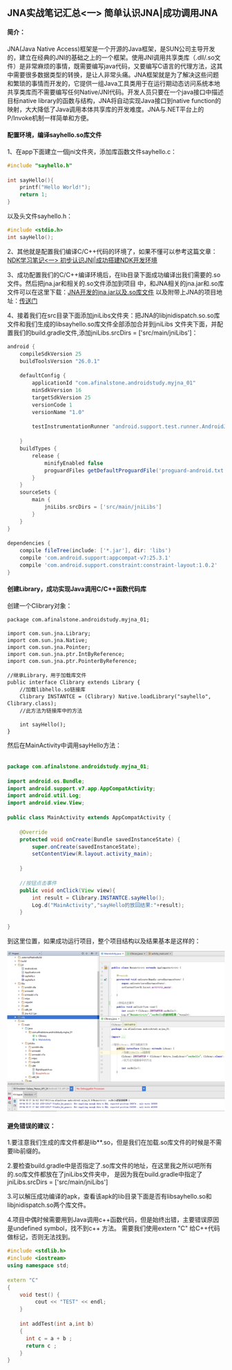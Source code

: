 ## JNA实战笔记汇总<一> 简单认识JNA|成功调用JNA

#### 简介：

JNA(Java Native Access)框架是一个开源的Java框架，是SUN公司主导开发的，建立在经典的JNI的基础之上的一个框架。使用JNI调用共享类库（.dll/.so文件）是非常麻烦的事情，既需要编写java代码，又要编写C语言的代理方法，这其中需要很多数据类型的转换，是让人非常头痛。JNA框架就是为了解决这些问题和繁琐的事情而开发的，它提供一组Java工具类用于在运行期动态访问系统本地共享类库而不需要编写任何Native/JNI代码。开发人员只要在一个java接口中描述目标native library的函数与结构，JNA将自动实现Java接口到native function的映射，大大降低了Java调用本体共享库的开发难度。JNA与.NET平台上的P/Invoke机制一样简单和方便。

#### 配置环境，编译sayhello.so库文件

1、在app下面建立一個jni文件夾，添加库函数文件sayhello.c：

```C
#include "sayhello.h"

int sayHello(){
    printf("Hello World!");
    return 1;
}

```

以及头文件sayhello.h：

```C
#include <stdio.h>
int sayHello();
```

2、其他就是配置我们编译C/C++代码的环境了，如果不懂可以参考这篇文章：[NDK学习笔记<一> 初步认识JNI|成功搭建NDK开发环境](http://blog.csdn.net/abc6368765/article/details/64438213)

3、成功配置我们的C/C++编译环境后，在lib目录下面成功编译出我们需要的.so文件。然后把jna.jar和相关的.so文件添加到项目
中，和JNA相关的jna.jar和.so库文件可以在这里下载：[JNA开发的jna.jar以及.so库文件](http://download.csdn.net/download/abc6368765/9963681)
以及附带上JNA的项目地址：[传送门](https://github.com/twall/jna)

4、接着我们在src目录下面添加jniLibs文件夹：把JNA的libjnidispatch.so.so库文件和我们生成的libsayhello.so库文件全部添加合并到jniLibs
文件夹下面，并配置我们的build.gradle文件,添加jniLibs.srcDirs = ['src/main/jniLibs']：

```gradle
android {
    compileSdkVersion 25
    buildToolsVersion "26.0.1"

    defaultConfig {
        applicationId "com.afinalstone.androidstudy.myjna_01"
        minSdkVersion 16
        targetSdkVersion 25
        versionCode 1
        versionName "1.0"

        testInstrumentationRunner "android.support.test.runner.AndroidJUnitRunner"

    }
    buildTypes {
        release {
            minifyEnabled false
            proguardFiles getDefaultProguardFile('proguard-android.txt'), 'proguard-rules.pro'
        }
    }
    sourceSets {
        main {
            jniLibs.srcDirs = ['src/main/jniLibs']
        }
    }
}

dependencies {
    compile fileTree(include: ['*.jar'], dir: 'libs')
    compile 'com.android.support:appcompat-v7:25.3.1'
    compile 'com.android.support.constraint:constraint-layout:1.0.2'
}
```

#### 创建Library，成功实现Java调用C/C++函数代码库

创建一个Clibrary对象：

```
package com.afinalstone.androidstudy.myjna_01;

import com.sun.jna.Library;
import com.sun.jna.Native;
import com.sun.jna.Pointer;
import com.sun.jna.ptr.IntByReference;
import com.sun.jna.ptr.PointerByReference;

//继承Library，用于加载库文件
public interface Clibrary extends Library {
    //加载libhello.so链接库
    Clibrary INSTANTCE = (Clibrary) Native.loadLibrary("sayhello", Clibrary.class);
    //此方法为链接库中的方法

    int sayHello();
}
```

然后在MainActivity中调用sayHello方法：

```java

package com.afinalstone.androidstudy.myjna_01;

import android.os.Bundle;
import android.support.v7.app.AppCompatActivity;
import android.util.Log;
import android.view.View;

public class MainActivity extends AppCompatActivity {

    @Override
    protected void onCreate(Bundle savedInstanceState) {
        super.onCreate(savedInstanceState);
        setContentView(R.layout.activity_main);

    }

    //按钮点击事件
    public void onClick(View view){
        int result = Clibrary.INSTANTCE.sayHello();
        Log.d("MainActivity","sayHello的放回结果:"+result);
    }

}

```

到这里位置，如果成功运行项目，整个项目结构以及结果基本是这样的：

![结果](pic/结果.png)

#### 避免错误的建议：

1.要注意我们生成的库文件都是lib**.so，但是我们在加载.so库文件的时候是不需要lib前缀的。

2.要检查build.gradle中是否指定了.so库文件的地址，在这里我之所以吧所有的.so库文件都放在了jniLibs文件夹中，
是因为我在build.gradle中指定了 jniLibs.srcDirs = ['src/main/jniLibs']

3.可以解压成功编译的apk，查看该apk的lib目录下面是否有libsayhello.so和libjnidispatch.so两个库文件。

4.项目中偶时候需要用到Java调用c++函数代码，但是始终出错，主要错误原因是undefined symbol，找不到c++ 方法。
需要我们使用extern "C" 给C++代码做标记，否则无法找到。

```C++
#include <stdlib.h>  
#include <iostream>  
using namespace std;  
  
extern "C"  
{  
    void test() {  
         cout << "TEST" << endl;  
    }  
  
    int addTest(int a,int b)  
    {  
      int c = a + b ;  
      return c ;  
    }   
}  
```

